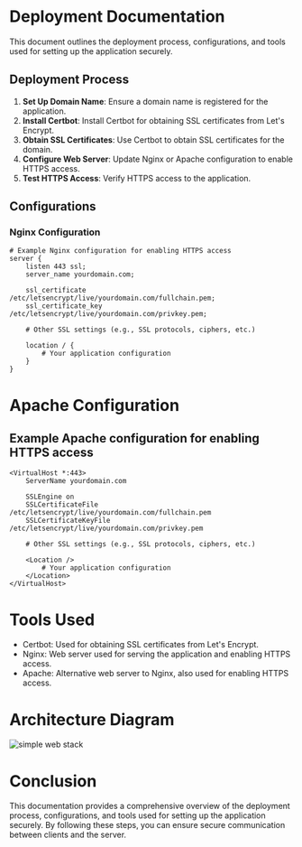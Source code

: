 # Deployment Documentation

This document outlines the deployment process, configurations, and tools used for setting up the application securely.

## Deployment Process

1. **Set Up Domain Name**: Ensure a domain name is registered for the application.
2. **Install Certbot**: Install Certbot for obtaining SSL certificates from Let's Encrypt.
3. **Obtain SSL Certificates**: Use Certbot to obtain SSL certificates for the domain.
4. **Configure Web Server**: Update Nginx or Apache configuration to enable HTTPS access.
5. **Test HTTPS Access**: Verify HTTPS access to the application.

## Configurations

### Nginx Configuration

```nginx
# Example Nginx configuration for enabling HTTPS access
server {
    listen 443 ssl;
    server_name yourdomain.com;

    ssl_certificate /etc/letsencrypt/live/yourdomain.com/fullchain.pem;
    ssl_certificate_key /etc/letsencrypt/live/yourdomain.com/privkey.pem;

    # Other SSL settings (e.g., SSL protocols, ciphers, etc.)

    location / {
        # Your application configuration
    }
}
```
# Apache Configuration
## Example Apache configuration for enabling HTTPS access
```
<VirtualHost *:443>
    ServerName yourdomain.com

    SSLEngine on
    SSLCertificateFile /etc/letsencrypt/live/yourdomain.com/fullchain.pem
    SSLCertificateKeyFile /etc/letsencrypt/live/yourdomain.com/privkey.pem

    # Other SSL settings (e.g., SSL protocols, ciphers, etc.)

    <Location />
        # Your application configuration
    </Location>
</VirtualHost>
```

# Tools Used
- Certbot: Used for obtaining SSL certificates from Let's Encrypt.
- Nginx: Web server used for serving the application and enabling HTTPS access.
- Apache: Alternative web server to Nginx, also used for enabling HTTPS access.

# Architecture Diagram

![simple web stack](https://github.com/globalsmile/altschool-cloud-exercises/assets/106287208/cf9db630-6b9a-498e-b67c-79fbff68d12f)

# Conclusion
This documentation provides a comprehensive overview of the deployment process, configurations, and tools used for setting up the application securely. By following these steps, you can ensure secure communication between clients and the server.
